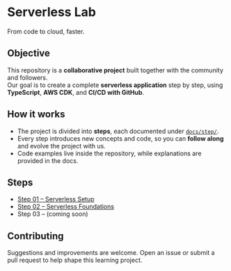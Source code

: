 # Serverless Lab

From code to cloud, faster.

## Objective

This repository is a **collaborative project** built together with the community and followers.  
Our goal is to create a complete **serverless application** step by step, using **TypeScript**, **AWS CDK**, and **CI/CD with GitHub**.

## How it works

- The project is divided into **steps**, each documented under [`docs/step/`](docs/step/).
- Every step introduces new concepts and code, so you can **follow along** and evolve the project with us.
- Code examples live inside the repository, while explanations are provided in the docs.

## Steps

- [Step 01 – Serverless Setup](docs/step/01/README.md)
- [Step 02 – Serverless Foundations](docs/step/02/README.md)
- Step 03 – (coming soon)

## Contributing

Suggestions and improvements are welcome.
Open an issue or submit a pull request to help shape this learning project.
